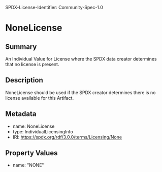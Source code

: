 SPDX-License-Identifier: Community-Spec-1.0

# NoneLicense

## Summary

An Individual Value for License where the SPDX data creator determines that no
license is present.

## Description

NoneLicense should be used if the SPDX creator determines there is no license
available for this Artifact.

## Metadata

- name: NoneLicense
- type: IndividualLicensingInfo
- IRI: https://spdx.org/rdf/3.0.0/terms/Licensing/None

## Property Values

- name: "NONE"

